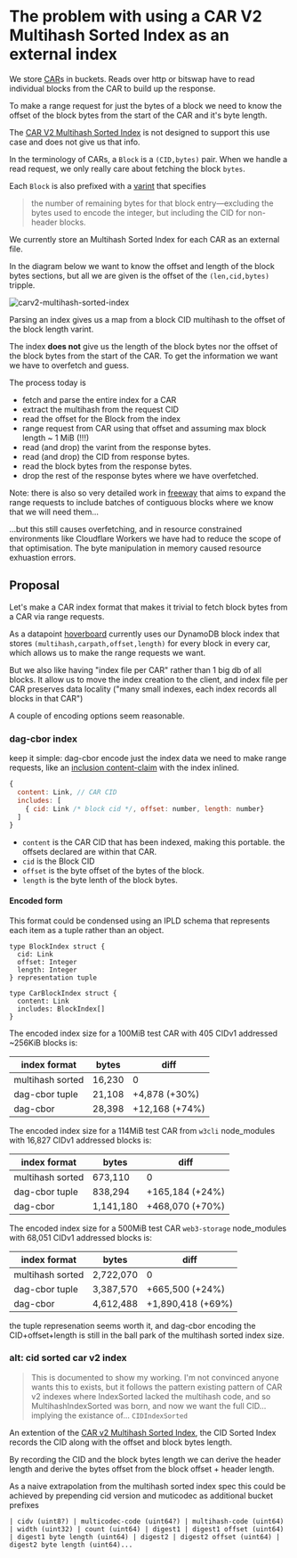 # The problem with using a CAR V2 Multihash Sorted Index as an external index

We store [CAR]s in buckets. Reads over http or bitswap have to read individual blocks from the CAR to build up the response.

To make a range request for just the bytes of a block we need to know the offset of the block bytes from the start of the CAR and it's byte length.

The [CAR V2 Multihash Sorted Index] is not designed to support this use case and does not give us that info.

In the terminology of CARs, a `Block` is a `(CID,bytes)` pair. When we handle a read request, we only really care about fetching the block `bytes`.

Each `Block` is also prefixed with a [varint] that specifies

> the number of remaining bytes for that block entry—excluding the bytes used to encode the integer, but including the CID for non-header blocks.

We currently store an Multihash Sorted Index for each CAR as an external file.

In the diagram below we want to know the offset and length of the block bytes sections, but all we are given is the offset of the `(len,cid,bytes)` tripple.

![carv2-multihash-sorted-index](https://hackmd.io/_uploads/HJy7pbr96.svg)

Parsing an index gives us a map from a block CID multihash to the offset of the block length varint.

The index **does not** give us the length of the block bytes nor the offset of the block bytes from the start of the CAR. To get the information we want we have to overfetch and guess.

The process today is

- fetch and parse the entire index for a CAR
- extract the multihash from the request CID
- read the offset for the Block from the index
- range request from CAR using that offset and assuming max block length ~ 1 MiB (!!!)
- read (and drop) the varint from the response bytes.
- read (and drop) the CID from response bytes.
- read the block bytes from the response bytes.
- drop the rest of the response bytes where we have overfetched.

Note: there is also so very detailed work in [freeway] that aims to expand the range requests to include batches of contiguous blocks where we know that we will need them... 

...but this still causes overfetching, and in resource constrained environments like Cloudflare Workers we have had to reduce the scope of that optimisation. The byte manipulation in memory caused resource exhuastion errors.

## Proposal

Let's make a CAR index format that makes it trivial to fetch block bytes from a CAR via range requests.

As a datapoint [hoverboard] currently uses our DynamoDB block index that stores `(multihash,carpath,offset,length)` for every block in every car, which allows us to make the range requests we want. 

But we also like having "index file per CAR" rather than 1 big db of all blocks. It allow us to move the index creation to the client, and index file per CAR preserves data locality ("many small indexes, each index records all blocks in that CAR")

A couple of encoding options seem reasonable.

### dag-cbor index

keep it simple: dag-cbor encode just the index data we need to make range requests, like an [inclusion content-claim] with the index inlined.

```js
{
  content: Link, // CAR CID
  includes: [
    { cid: Link /* block cid */, offset: number, length: number}
  ]
}
```

- `content` is the CAR CID that has been indexed, making this portable. the offsets declared are within that CAR.
- `cid` is the Block CID
- `offset` is the byte offset of the bytes of the block.
- `length` is the byte lenth of the block bytes.


#### Encoded form

This format could be condensed using an IPLD schema that represents each item as a tuple rather than an object.

```ipldsch
type BlockIndex struct {
  cid: Link
  offset: Integer
  length: Integer
} representation tuple

type CarBlockIndex struct {
  content: Link
  includes: BlockIndex[]
}
```

The encoded index size for a 100MiB test CAR with 405 CIDv1 addressed ~256KiB blocks is:

| index format     | bytes  | diff |
|------------------|--------|------|
| multihash sorted | 16,230 | 0    |
| dag-cbor tuple   | 21,108 |+4,878 (+30%) |
| dag-cbor         | 28,398 |+12,168 (+74%) |


The encoded index size for a 114MiB test CAR from `w3cli` node_modules with 16,827 CIDv1 addressed blocks is:

| index format     | bytes   | diff | 
|------------------|---------|------|
| multihash sorted | 673,110 | 0
| dag-cbor tuple   | 838,294 | +165,184 (+24%)
| dag-cbor         | 1,141,180 | +468,070 (+70%)

The encoded index size for a 500MiB test CAR `web3-storage` node_modules with 68,051 CIDv1 addressed blocks is:

| index format     | bytes     | diff | 
|------------------|-----------|------|
| multihash sorted | 2,722,070 | 0
| dag-cbor tuple   | 3,387,570 | +665,500 (+24%)
| dag-cbor         | 4,612,488 | +1,890,418 (+69%)


the tuple represenation seems worth it, and dag-cbor encoding the CID+offset+length is still in the ball park of the multihash sorted index size.

### alt: cid sorted car v2 index

> This is documented to show my working. I'm not convinced anyone wants this to exists, but it follows the pattern existing pattern of CAR v2 indexes where IndexSorted lacked the multihash code, and so MultihashIndexSorted was born, and now we want the full CID... implying the existance of... `CIDIndexSorted`

An extention of the [CAR v2 Multihash Sorted Index], the CID Sorted Index records the CID  along with the offset and block bytes length.

By recording the CID and the block bytes length we can derive the header length and derive the bytes offset from the block offset + header length.

As a naive extrapolation from the multihash sorted index spec this could be achieved by prepending cid version and muticodec as additional bucket prefixes

```
| cidv (uint8?) | multicodec-code (uint64?) | multihash-code (uint64) | width (uint32) | count (uint64) | digest1 | digest1 offset (uint64) | digest1 byte length (uint64) | digest2 | digest2 offset (uint64) | digest2 byte length (uint64)...
```


[CAR]: https://ipld.io/specs/transport/car/carv1/
[varint]: https://en.wikipedia.org/wiki/LEB128
[CAR V2 Multihash Sorted Index]: https://ipld.io/specs/transport/car/carv2/#format-0x0401-multihashindexsorted
[inclusion content-claim]: https://github.com/web3-storage/content-claims?tab=readme-ov-file#inclusion-claim
[freeway]: https://github.com/web3-storage/freeway
[hoverboard]: https://github.com/web3-storage/hoverboard
